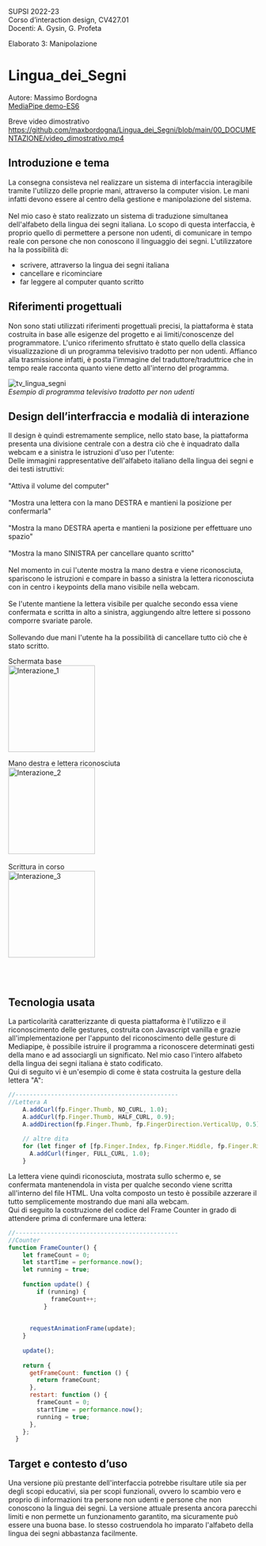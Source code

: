 SUPSI 2022-23  
Corso d’interaction design, CV427.01  
Docenti: A. Gysin, G. Profeta  

Elaborato 3: Manipolazione

# Lingua_dei_Segni
Autore: Massimo Bordogna  
[MediaPipe demo-ES6](https://ixd-supsi.github.io/2023/esempi/mp_hands/es6/1_landmarks)

Breve video dimostrativo<br>
https://github.com/maxbordogna/Lingua_dei_Segni/blob/main/00_DOCUMENTAZIONE/video_dimostrativo.mp4

## Introduzione e tema
La consegna consisteva nel realizzare un sistema di interfaccia interagibile tramite l'utilizzo delle proprie mani, attraverso la computer vision. Le mani infatti devono essere al centro della gestione e manipolazione del sistema. 
<br><br>
Nel mio caso è stato realizzato un sistema di traduzione simultanea dell'alfabeto della lingua dei segni italiana. Lo scopo di questa interfaccia, è proprio quello di permettere a persone non udenti, di comunicare in tempo reale con persone che non conoscono il linguaggio dei segni. L'utilizzatore ha la possibilità di:<br> 
- scrivere, attraverso la lingua dei segni italiana<br> 
- cancellare e ricominciare <br> 
- far leggere al computer quanto scritto<br> 


## Riferimenti progettuali
Non sono stati utilizzati riferimenti progettuali precisi, la piattaforma è stata costruita in base alle esigenze del progetto e ai limiti/conoscenze del programmatore.
L'unico riferimento sfruttato è stato quello della classica visualizzazione di un programma televisivo tradotto per non udenti. Affianco alla trasmissione infatti, è posta l'immagine del traduttore/traduttrice che in tempo reale racconta quanto viene detto all'interno del programma.

![tv_lingua_segni](https://github.com/maxbordogna/Lingua_dei_Segni/assets/126773844/d45c3a24-4884-4f07-8a59-969e41386638)
<br><i>Esempio di programma televisivo tradotto per non udenti</i>


## Design dell’interfraccia e modalià di interazione
Il design è quindi estremamente semplice, nello stato base, la piattaforma presenta una divisione centrale con a destra ciò che è inquadrato dalla webcam e a sinistra le istruzioni d'uso per l'utente:
<br>
Delle immagini rappresentative dell'alfabeto italiano della lingua dei segni e dei testi istruttivi:<br>
<br>"Attiva il volume del computer"<br>
<br>"Mostra una lettera con la mano DESTRA e mantieni la posizione per confermarla"<br>
<br>"Mostra la mano DESTRA aperta e mantieni la posizione per effettuare uno spazio"<br>
<br>"Mostra la mano SINISTRA per cancellare quanto scritto"
<br><br>
Nel momento in cui l'utente mostra la mano destra e viene riconosciuta, spariscono le istruzioni e compare in basso a sinistra la lettera riconosciuta con in centro i keypoints della mano visibile nella webcam.
<br><br>
Se l'utente mantiene la lettera visibile per qualche secondo essa viene confermata e scritta in alto a sinistra, aggiungendo altre lettere si possono comporre svariate parole.
<br><br>
Sollevando due mani l'utente ha la possibilità di cancellare tutto ciò che è stato scritto.


Schermata base<br>
<img width="175" alt="Interazione_1" src="https://github.com/maxbordogna/Lingua_dei_Segni/assets/126773844/db6685f8-cc92-48c9-a3b8-d89715e0c9da">
<br>

Mano destra e lettera riconosciuta<br>
<img width="175" alt="Interazione_2" src="https://github.com/maxbordogna/Lingua_dei_Segni/assets/126773844/0abb3503-49bb-42ca-a7b1-09659a6f8765">
<br><br>
Scrittura in corso<br>
<img width="175" alt="Interazione_3" src="https://github.com/maxbordogna/Lingua_dei_Segni/assets/126773844/136f439a-ed9e-45be-832c-e90fdcd3f6a3">

<br>
<br>



## Tecnologia usata
La particolarità caratterizzante di questa piattaforma è l'utilizzo e il riconoscimento delle gestures, costruita con Javascript vanilla e grazie all'implementazione per l'appunto del riconoscimento delle gesture di Mediapipe, è possibile istruire il programma a riconoscere determinati gesti della mano e ad associargli un significato. Nel mio caso l'intero alfabeto della lingua dei segni italiana è stato codificato.
<br>Qui di seguito vi è un'esempio di come è stata costruita la gesture della lettera "A":
```JavaScript
//----------------------------------------------
//Lettera A
	A.addCurl(fp.Finger.Thumb, NO_CURL, 1.0);
	A.addCurl(fp.Finger.Thumb, HALF_CURL, 0.9);
	A.addDirection(fp.Finger.Thumb, fp.FingerDirection.VerticalUp, 0.5);
  
	// altre dita
	for (let finger of [fp.Finger.Index, fp.Finger.Middle, fp.Finger.Ring, fp.Finger.Pinky]) {
	  A.addCurl(finger, FULL_CURL, 1.0);
	}
 ```
La lettera viene quindi riconosciuta, mostrata sullo schermo e, se confermata mantenendola in vista per qualche secondo viene scritta all'interno del file HTML. Una volta composto un testo è possibile azzerare il tutto semplicemente mostrando due mani alla webcam.
<br>Qui di seguito la costruzione del codice del Frame Counter in grado di attendere prima di confermare una lettera:
```JavaScript
//----------------------------------------------
//Counter
function FrameCounter() {
	let frameCount = 0;
	let startTime = performance.now();
	let running = true;
  
	function update() {
		if (running) {
			frameCount++;
		  }
	  
  
	  requestAnimationFrame(update);
	}
  
	update();
  
	return {
	  getFrameCount: function () {
		return frameCount;
	  },
	  restart: function () {
		frameCount = 0;
		startTime = performance.now();
		running = true;
	  },
	};
  }
```


## Target e contesto d’uso
Una versione più prestante dell'interfaccia potrebbe risultare utile sia per degli scopi educativi, sia per scopi funzionali, ovvero lo scambio vero e proprio di informazioni tra persone non udenti e persone che non conoscono la lingua dei segni. La versione attuale presenta ancora parecchi limiti e non permette un funzionamento garantito, ma sicuramente può essere una buona base. Io stesso costruendola ho imparato l'alfabeto della lingua dei segni abbastanza facilmente.



